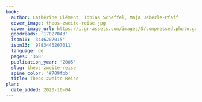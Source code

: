 ```yaml
---
book:
  author: Catherine Clément, Tobias Scheffel, Maja Ueberle-Pfaff
  cover_image: theos-zweite-reise.jpg
  cover_image_url: https://i.gr-assets.com/images/S/compressed.photo.goodreads.com/books/1355653535l/17027043._SX98_.jpg
  goodreads: '17027043'
  isbn10: '3446207015'
  isbn13: '9783446207011'
  language: de
  pages: '368'
  publication_year: '2005'
  slug: theos-zweite-reise
  spine_color: '#709fbb'
  title: Theos zweite Reise
plan:
  date_added: 2020-10-04
---
```

